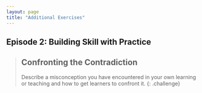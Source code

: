 ```yaml
---
layout: page
title: "Additional Exercises"
---
```


## Episode 2: Building Skill with Practice

> ## Confronting the Contradiction
>
> Describe a misconception you have encountered in your own learning or teaching
> and how to get learners to confront it.
{: .challenge}
